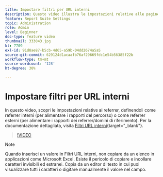 ```yaml
---
title: Impostare filtri per URL interni
description: Questo video illustra le impostazioni relative alle pagine o agli URL di provenienza, che possono essere impostati come referrer interni (per i rapporti sul percorso) o esterni (per i rapporti sui domini di provenienza).
feature: Report Suite Settings
topic: Administration
role: Admin
level: Beginner
doc-type: feature video
thumbnail: 333043.jpg
kt: 7709
exl-id: 91d8ae87-b5cb-4d65-a59b-04dd2674a5a5
source-git-commit: 629124d1acaafb76af29669fdc1e54b56385f22b
workflow-type: tm+mt
source-wordcount: '128'
ht-degree: 30%

---
```


# Impostare filtri per URL interni

In questo video, scopri le impostazioni relative ai referrer, definendoli come referrer interni (per alimentare i rapporti del percorso) o come referrer esterni (per alimentare i rapporti dei referrer/domini di riferimento). Per la documentazione dettagliata, visita [Filtri URL interni](https://experienceleague.adobe.com/docs/analytics/admin/admin-tools/internal-url-filter-admin.html?lang=it){target="_blank"}.

>[!VIDEO](https://video.tv.adobe.com/v/333043/?quality=12&learn=on)

>[!NOTE]
>
>Quando inserisci un valore in Filtri URL interni, non copiare da un elenco in applicazioni come Microsoft Excel. Esiste il pericolo di copiare e incollare caratteri invisibili ed estranei. Copia da un editor di testo in cui puoi visualizzare tutti i caratteri o digitare manualmente il valore nel campo.